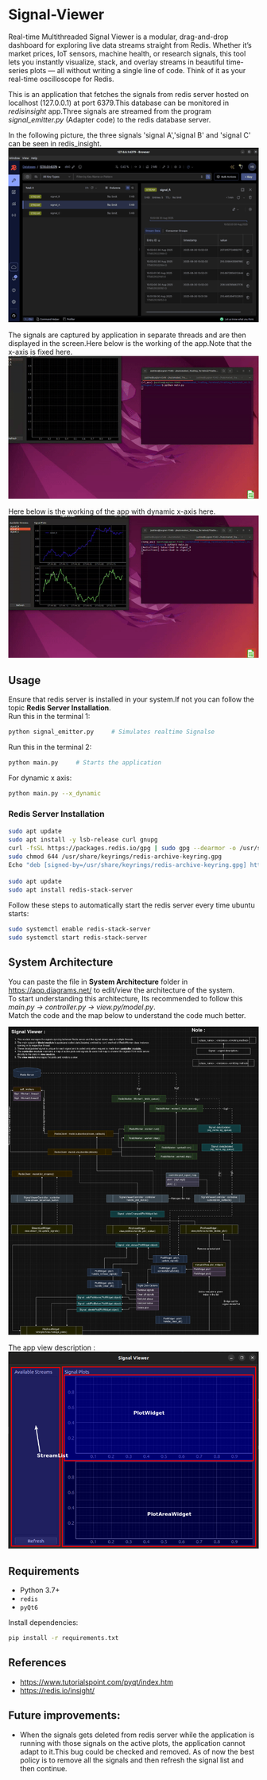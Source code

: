 # Signal-Viewer
Real-time Multithreaded Signal Viewer is a modular, drag-and-drop dashboard for exploring live data streams straight from Redis. Whether it’s market prices, IoT sensors, machine health, or research signals, this tool lets you instantly visualize, stack, and overlay streams in beautiful time-series plots — all without writing a single line of code. Think of it as your real-time oscilloscope for Redis.

This is an application that fetches the signals from redis server hosted on localhost (127.0.0.1) at port 6379.This database can be monitored in <i>redisinsight</i> app.Three signals are streamed from the program <i>signal_emitter.py</i> (Adapter code) to the redis database server.

In the following picture, the three signals 'signal A','signal B' and 'signal C' can be seen in redis_insight.
![Redis insight](<assets/Redis_insight.png>)

The signals are captured by application in <underline>separate threads</underline> and are then displayed in the screen.Here below is the working of the app.Note that the x-axis is fixed here.
![demo gif](<assets/demo.gif>)

Here below is the working of the app with dynamic x-axis here.
![demo gif](<assets/demo_datetime_x_axis.gif>)

## Usage

Ensure that redis server is installed in your system.If not you can follow the topic **Redis Server Installation**.<br>
Run this in the terminal 1:
```bash
python signal_emitter.py     # Simulates realtime Signalse
```

Run this in the terminal 2:
```bash
python main.py     # Starts the application
```

For dynamic x axis:
```bash
python main.py --x_dynamic
```
### Redis Server Installation

```bash
sudo apt update 
sudo apt install -y lsb-release curl gnupg 
curl -fsSL https://packages.redis.io/gpg | sudo gpg --dearmor -o /usr/share/keyrings/redis-archive-keyring.gpg 
sudo chmod 644 /usr/share/keyrings/redis-archive-keyring.gpg 
Echo "deb [signed-by=/usr/share/keyrings/redis-archive-keyring.gpg] https://packages.redis.io/deb $(lsb_release -cs) main" | sudo tee /etc/apt/sources.list.d/redis.list 

sudo apt update 
sudo apt install redis-stack-server 
```

Follow these steps to automatically start the redis server every time ubuntu starts:
```bash
sudo systemctl enable redis-stack-server 
sudo systemctl start redis-stack-server 
```

## System Architecture

You can paste the file in **System Architecture** folder in https://app.diagrams.net/ to edit/view the architecture of the system.<br>
To start understanding this architecture, Its recommended to follow this <i>main.py -> controller.py -> view.py/model.py</i>.<br>
Match the code and the map below to understand the code much better.

![System Architecture](assets/Signal_viewer_architecture.png)

The app view description :<br>
![view](assets/signal_viewer.png)

## Requirements

- Python 3.7+
- `redis`
- `pyQt6`

Install dependencies:

```bash
pip install -r requirements.txt
```
## References

- https://www.tutorialspoint.com/pyqt/index.htm
- https://redis.io/insight/

## Future improvements:

- When the signals gets deleted from redis server while the application is running with those signals on the active plots, the application cannot adapt to it.This bug could be checked and removed. As of now the best policy is to remove all the signals and then refresh the signal list and then continue.
